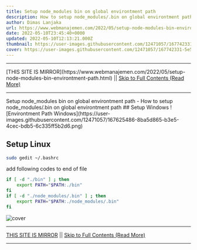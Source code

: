 ```yaml
---
title: Setup node_modules bin on global environtment path
description: How to setup node_modules/.bin on global environtment path
author: Dimas Lanjaka
url: https://www.webmanajemen.com/2022/05/setup-node-modules-bin-environtment-path.html
date: 2022-05-10T23:45:40+0000
updated: 2022-05-10T12:13:21.000Z
thumbnail: https://user-images.githubusercontent.com/12471057/167742331-5e5ea481-cbfc-4a9a-87fd-7b404b16a4dc.png
cover: https://user-images.githubusercontent.com/12471057/167742331-5e5ea481-cbfc-4a9a-87fd-7b404b16a4dc.png
---
```


<hr/> [THIS SITE IS MIRROR](https://www.webmanajemen.com/2022/05/setup-node-modules-bin-environtment-path.html) || <a href="https://www.webmanajemen.com/2022/05/setup-node-modules-bin-environtment-path.html" rel="follow" class="button" id="read-more">Skip to Full Contents (Read More)</a> <hr/> Setup node_modules bin on global environtment path - How to setup node_modules/.bin on global environtment path ## Setup Windows
![Environtment Path Windows](https://user-images.githubusercontent.com/12471057/167625486-8ba5d865-b3e5-4cec-bdb5-6c335ff5b2d6.png)

## Setup Linux
```bash
sudo gedit ~/.bashrc
```
add following codes to end of file
```bash
if [ -d "./bin" ] ; then
    export PATH="$PATH:./bin"
fi
if [ -d "./node_modules/.bin" ] ; then
    export PATH="$PATH:./node_modules/.bin"
fi
```

![cover](https://user-images.githubusercontent.com/12471057/167742331-5e5ea481-cbfc-4a9a-87fd-7b404b16a4dc.png) <hr/> [THIS SITE IS MIRROR](https://www.webmanajemen.com/2022/05/setup-node-modules-bin-environtment-path.html) || <a href="https://www.webmanajemen.com/2022/05/setup-node-modules-bin-environtment-path.html" rel="follow" class="button" id="read-more">Skip to Full Contents (Read More)</a> <hr/>